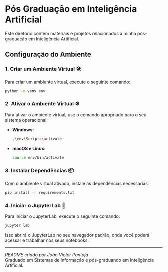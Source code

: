 # Pós Graduação em Inteligência Artificial

Este diretório contém materiais e projetos relacionados à minha pós-graduação em Inteligência Artificial.

## Configuração do Ambiente

### 1. Criar um Ambiente Virtual 🛠️

Para criar um ambiente virtual, execute o seguinte comando:

```bash
python -m venv env
```

### 2. Ativar o Ambiente Virtual ⚙️

Para ativar o ambiente virtual, use o comando apropriado para o seu sistema operacional:

- **Windows:**

    ```bash
    .\env\Scripts\activate
    ```

- **macOS e Linux:**

    ```bash
    source env/bin/activate
    ```

### 3. Instalar Dependências 📦

Com o ambiente virtual ativado, instale as dependências necessárias:

```bash
pip install -r requirements.txt
```

### 4. Iniciar o JupyterLab 🚀

Para iniciar o JupyterLab, execute o seguinte comando:

```bash
jupyter lab
```

Isso abrirá o JupyterLab no seu navegador padrão, onde você poderá acessar e trabalhar nos seus notebooks.

---

*README criado por João Victor Pantoja*  
Graduado em Sistemas de Informação e pós-graduando em Inteligência Artificial.
